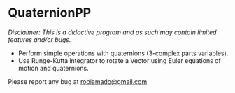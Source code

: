 # QuaternionPP
*Disclaimer: This is a didactive program and as such may contain limited features and/or bugs.*

- Perform simple operations with quaternions (3-complex parts variables).
- Use Runge-Kutta integrator to rotate a Vector using Euler equations of motion and quaternions.

Please report any bug at robiamado@gmail.com

